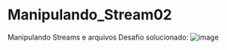 # Manipulando_Stream02
Manipulando Streams e arquivos
Desafio solucionado: 
![image](https://github.com/Anton0910/Manipulando_Stream02/assets/59815698/01826fc0-a235-44c1-8107-b83ceeaadcdc)
